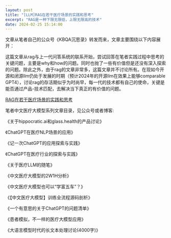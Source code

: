 ```yaml
---
layout: post
title: "[LLM]RAG在若干医疗场景的实践和思考"
excerpt: "RAG是一种下限无限低，上限无限高的技术"
date: 2024-02-25 15:14:00
---
```


文章从笔者自己的公众号《KBQA沉思录》转发而来，文章主要围绕以下内容展开：

这篇文章从rag与上一代问答系统的联系开始，尝试回答在笔者实践过程中思考的关键问题，主要是why和how的问题。同时也抛了一些有价值但是还没有深入探索的问题。除此之外，由于rag的文章非常多，这篇文章并不讨论所有。在现如今开源和闭源llm仍处于发展的时期（预计2024年的开源llm在效果上能够comparable GPT4），讨论rag的存活期似乎为时尚早，每一代的技术都有自己的使命，关键是能否通过产品-技术匹配，去解决当下真正的有价值的问题。

[RAG在若干医疗场景的实践和思考](https://mp.weixin.qq.com/s?__biz=MzU2MTY2ODEzNA==&mid=2247484869&idx=1&sn=4bf5c85a58fa2e5ee477442752d2a832&chksm=fc740c8ccb03859afd52c4294626eb7b9014533cb4615343f4102708a46128db8fe70afa8407&token=1535827598&lang=zh_CN#rd)

笔者中文医疗大模型系列文章目录，见公众号或者博客:

《关于hippocratic.ai和glass.health的产品讨论》

《ChatGPT在医疗NLP场景的应用》

《记一次ChatGPT的应用探索与实践》

《ChatGPT在医疗行业的探索与实践》

《关于医疗LLM的随笔》

《中文医疗大模型的2W1H分析》

《中文医疗大模型也可以“学富五车”？》

《【中文医疗大模型】训练全流程源码剖析》

《一个有意思的关于ChatGPT的问题清单》

《患者模拟，不一样的医疗大模型应用》

《大语言模型时代的长文本处理讨论(4000字)》
